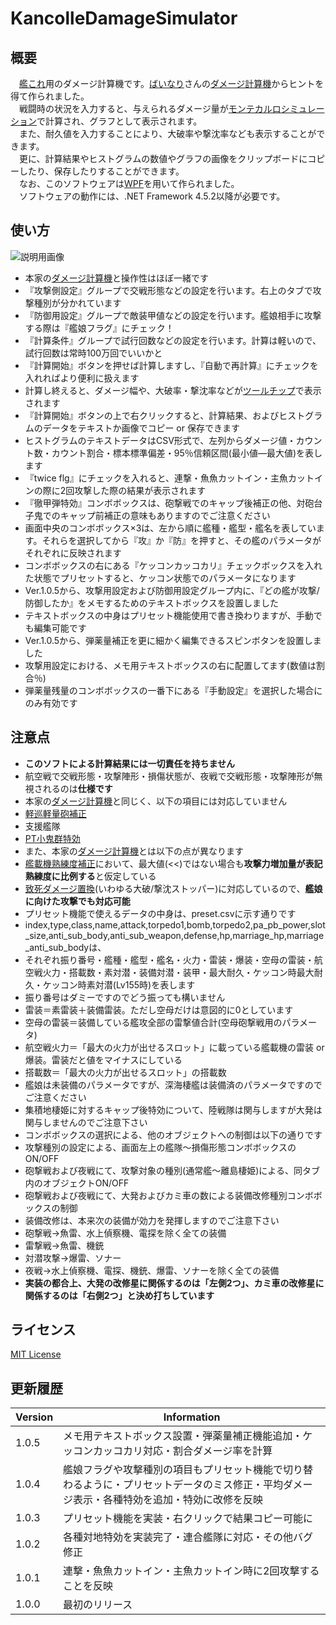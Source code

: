 # KancolleDamageSimulator

## 概要
　[艦これ](http://www.dmm.com/netgame/feature/kancolle.html)用のダメージ計算機です。[ばいなり](https://twitter.com/b_inary)さんの[ダメージ計算機](http://kancollecalc.web.fc2.com/damage.html)からヒントを得て作られました。  
　戦闘時の状況を入力すると、与えられるダメージ量が[モンテカルロシミュレーション](https://ja.wikipedia.org/wiki/%E3%83%A2%E3%83%B3%E3%83%86%E3%82%AB%E3%83%AB%E3%83%AD%E6%B3%95)で計算され、グラフとして表示されます。  
　また、耐久値を入力することにより、大破率や撃沈率なども表示することができます。  
　更に、計算結果やヒストグラムの数値やグラフの画像をクリップボードにコピーしたり、保存したりすることができます。  
　なお、このソフトウェアは[WPF](https://ja.wikipedia.org/wiki/Windows_Presentation_Foundation)を用いて作られました。  
　ソフトウェアの動作には、.NET Framework 4.5.2以降が必要です。

## 使い方

![説明用画像](https://cloud.githubusercontent.com/assets/3734392/18584576/93614ff6-7c4c-11e6-9073-d952fdae0e99.png)

- 本家の[ダメージ計算機](http://kancollecalc.web.fc2.com/damage.html)と操作性はほぼ一緒です
- 『攻撃側設定』グループで交戦形態などの設定を行います。右上のタブで攻撃種別が分かれています
- 『防御用設定』グループで敵装甲値などの設定を行います。艦娘相手に攻撃する際は『艦娘フラグ』にチェック！
- 『計算条件』グループで試行回数などの設定を行います。計算は軽いので、試行回数は常時100万回でいいかと
- 『計算開始』ボタンを押せば計算しますし、『自動で再計算』にチェックを入れればより便利に扱えます
- 計算し終えると、ダメージ幅や、大破率・撃沈率などが[ツールチップ](https://ja.wikipedia.org/wiki/%E3%83%84%E3%83%BC%E3%83%AB%E3%83%81%E3%83%83%E3%83%97)で表示されます
- 『計算開始』ボタンの上で右クリックすると、計算結果、およびヒストグラムのデータをテキストか画像でコピー or 保存できます
- ヒストグラムのテキストデータはCSV形式で、左列からダメージ値・カウント数・カウント割合・標本標準偏差・95％信頼区間(最小値―最大値)を表します
- 『twice flg』にチェックを入れると、連撃・魚魚カットイン・主魚カットインの際に2回攻撃した際の結果が表示されます
- 『徹甲弾特効』コンボボックスは、砲撃戦でのキャップ後補正の他、対砲台子鬼でのキャップ前補正の意味もありますのでご注意ください
- 画面中央のコンボボックス×3は、左から順に艦種・艦型・艦名を表しています。それらを選択してから『攻』か『防』を押すと、その艦のパラメータがそれぞれに反映されます
 - コンボボックスの右にある『ケッコンカッコカリ』チェックボックスを入れた状態でプリセットすると、ケッコン状態でのパラメータになります
- Ver.1.0.5から、攻撃用設定および防御用設定グループ内に、『どの艦が攻撃/防御したか』をメモするためのテキストボックスを設置しました
 - テキストボックスの中身はプリセット機能使用で書き換わりますが、手動でも編集可能です
- Ver.1.0.5から、弾薬量補正を更に細かく編集できるスピンボタンを設置しました
 - 攻撃用設定における、メモ用テキストボックスの右に配置してます(数値は割合％)
 - 弾薬量残量のコンボボックスの一番下にある『手動設定』を選択した場合にのみ有効です

## 注意点
- **このソフトによる計算結果には一切責任を持ちません**
- 航空戦で交戦形態・攻撃陣形・損傷状態が、夜戦で交戦形態・攻撃陣形が無視されるのは**仕様です**
- 本家の[ダメージ計算機](http://kancollecalc.web.fc2.com/damage.html)と同じく、以下の項目には対応していません
 - [軽巡軽量砲補正](http://ja.kancolle.wikia.com/wiki/%E3%83%80%E3%83%A1%E3%83%BC%E3%82%B8%E5%BC%8F#.E8.BB.BD.E5.B7.A1.E8.BB.BD.E9.87.8F.E7.A0.B2.E8.A3.9C.E6.AD.A3)
 - 支援艦隊
 - [PT小鬼群特効](http://ja.kancolle.wikia.com/wiki/%E7%89%B9%E5%8A%B9%E8%A3%85%E5%82%99#PT.E5.B0.8F.E9.AC.BC.E7.BE.A4.E7.89.B9.E5.8A.B9)
- また、本家の[ダメージ計算機](http://kancollecalc.web.fc2.com/damage.html)とは以下の点が異なります
 - [艦載機熟練度補正](http://ja.kancolle.wikia.com/wiki/%E8%89%A6%E8%BC%89%E6%A9%9F%E7%86%9F%E7%B7%B4%E5%BA%A6)において、最大値(<<)ではない場合も**攻撃力増加量が表記熟練度に比例する**と仮定している
 - [致死ダメージ置換](http://ja.kancolle.wikia.com/wiki/%E3%83%80%E3%83%A1%E3%83%BC%E3%82%B8%E7%BD%AE%E6%8F%9B)(いわゆる大破/撃沈ストッパー)に対応しているので、**艦娘に向けた攻撃でも対応可能**
- プリセット機能で使えるデータの中身は、preset.csvに示す通りです
 - index,type,class,name,attack,torpedo1,bomb,torpedo2,pa_pb_power,slot_size,anti_sub_body,anti_sub_weapon,defense,hp,marriage_hp,marriage_anti_sub_bodyは、
 - それぞれ振り番号・艦種・艦型・艦名・火力・雷装・爆装・空母の雷装・航空戦火力・搭載数・素対潜・装備対潜・装甲・最大耐久・ケッコン時最大耐久・ケッコン時素対潜(Lv155時)を表します
 - 振り番号はダミーですのでどう振っても構いません
 - 雷装＝素雷装＋装備雷装。ただし空母だけは意図的に0としています
 - 空母の雷装＝装備している艦攻全部の雷撃値合計(空母砲撃戦用のパラメータ)
 - 航空戦火力＝「最大の火力が出せるスロット」に載っている艦載機の雷装 or 爆装。雷装だと値をマイナスにしている
 - 搭載数＝「最大の火力が出せるスロット」の搭載数
 - 艦娘は未装備のパラメータですが、深海棲艦は装備済のパラメータですのでご注意ください
- 集積地棲姫に対するキャップ後特効について、陸戦隊は関与しますが大発は関与しませんのでご注意下さい
- コンボボックスの選択による、他のオブジェクトへの制御は以下の通りです
 - 攻撃種別の設定による、画面左上の艦隊～損傷形態コンボボックスのON/OFF
 - 砲撃戦および夜戦にて、攻撃対象の種別(通常艦～離島棲姫)による、同タブ内のオブジェクトON/OFF
 - 砲撃戦および夜戦にて、大発およびカミ車の数による装備改修種別コンボボックスの制御
- 装備改修は、本来次の装備が効力を発揮しますのでご注意下さい
 - 砲撃戦→魚雷、水上偵察機、電探を除く全ての装備
 - 雷撃戦→魚雷、機銃
 - 対潜攻撃→爆雷、ソナー
 - 夜戦→水上偵察機、電探、機銃、爆雷、ソナーを除く全ての装備
- **実装の都合上、大発の改修星に関係するのは「左側2つ」、カミ車の改修星に関係するのは「右側2つ」と決め打ちしています**

## ライセンス
[MIT License](https://ja.wikipedia.org/wiki/MIT_License)

## 更新履歴
|Version|Information|
|-------|-----------|
|1.0.5|メモ用テキストボックス設置・弾薬量補正機能追加・ケッコンカッコカリ対応・割合ダメージ率を計算|
|1.0.4|艦娘フラグや攻撃種別の項目もプリセット機能で切り替わるように・プリセットデータのミス修正・平均ダメージ表示・各種特効を追加・特効に改修を反映|
|1.0.3|プリセット機能を実装・右クリックで結果コピー可能に|
|1.0.2|各種対地特効を実装完了・連合艦隊に対応・その他バグ修正|
|1.0.1|連撃・魚魚カットイン・主魚カットイン時に2回攻撃することを反映|
|1.0.0|最初のリリース|
